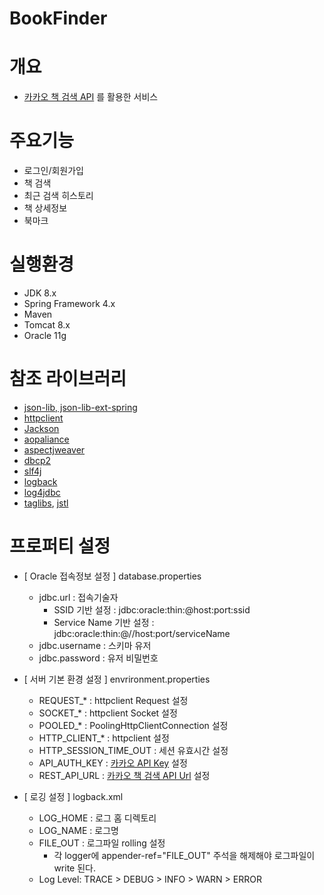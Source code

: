 # BookFinder

# 개요
* [카카오 책 검색 API](https://developers.kakao.com/docs/restapi/search#책-검색) 를 활용한 서비스

# 주요기능
* 로그인/회원가입
* 책 검색
* 최근 검색 히스토리
* 책 상세정보
* 북마크
  
# 실행환경
* JDK 8.x
* Spring Framework 4.x
* Maven
* Tomcat 8.x
* Oracle 11g

# 참조 라이브러리
* [json-lib, json-lib-ext-spring](http://json-lib.sourceforge.net/)
* [httpclient](https://hc.apache.org/httpcomponents-client-4.5.x/index.html)
* [Jackson](https://github.com/FasterXML)
* [aopaliance](http://aopalliance.sourceforge.net/)
* [aspectjweaver](https://www.eclipse.org/aspectj/)
* [dbcp2](http://commons.apache.org/proper/commons-dbcp/)
* [slf4j](https://www.slf4j.org/)
* [logback](https://logback.qos.ch/)
* [log4jdbc](http://code.google.com/p/log4jdbc-remix/)
* [taglibs](https://tomcat.apache.org/taglibs/standard/), [jstl](https://jcp.org/en/jsr/detail?id=52/)

# 프로퍼티 설정
* [ Oracle 접속정보 설정 ] database.properties<br/>
  * jdbc.url : 접속기술자
    * SSID 기반 설정 : jdbc:oracle:thin:@host:port:ssid
    * Service Name 기반 설정 : jdbc:oracle:thin:@//host:port/serviceName
  * jdbc.username : 스키마 유저
  * jdbc.password : 유저 비밀번호
* [ 서버 기본 환경 설정 ] envrironment.properties<br/>
  * REQUEST_* : httpclient Request 설정
  * SOCKET_* : httpclient Socket 설정
  * POOLED_* : PoolingHttpClientConnection 설정
  * HTTP_CLIENT_* : httpclient 설정
  * HTTP_SESSION_TIME_OUT : 세션 유효시간 설정
  * API_AUTH_KEY : [카카오 API Key](https://developers.kakao.com/docs/restapi#개발환경-구성) 설정
  * REST_API_URL : [카카오 책 검색 API Url](https://developers.kakao.com/docs/restapi/search#책-검색) 설정
  
* [ 로깅 설정 ] logback.xml<br/>
  * LOG_HOME : 로그 홈 디렉토리
  * LOG_NAME : 로그명
  * FILE_OUT : 로그파일 rolling 설정
    * 각 logger에 appender-ref="FILE_OUT" 주석을 해제해야 로그파일이 write 된다.
  * Log Level: TRACE > DEBUG > INFO > WARN > ERROR
